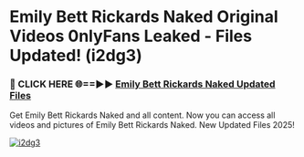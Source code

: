 # Emily Bett Rickards Naked Original Videos 0nlyFans Leaked - Files Updated! (i2dg3)

<h3>🔴 CLICK HERE 🌐==►► <a href="https://tinyurl.com/up5wt9bj" rel="nofollow">Emily Bett Rickards Naked Updated Files</a></h3>

Get Emily Bett Rickards Naked and all content. Now you can access all videos and pictures of Emily Bett Rickards Naked. New Updated Files 2025!

[![i2dg3](https://i.imgur.com/ABiUzMV.gif)](https://tinyurl.com/up5wt9bj)
